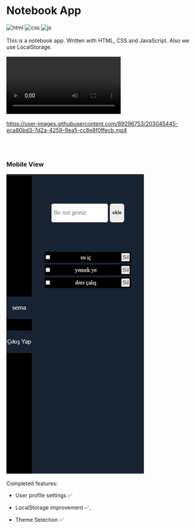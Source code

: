 # Notebook App

![html](https://img.shields.io/badge/HTML5-E34F26?style=for-the-badge&logo=html5&logoColor=white)
![css](https://img.shields.io/badge/CSS3-1572B6?style=for-the-badge&logo=css3&logoColor=white)
![js](https://img.shields.io/badge/JavaScript-323330?style=for-the-badge&logo=javascript&logoColor=F7DF1E)
<br>
<br>
This is a notebook app. Written with HTML, CSS and JavaScript. Also we use LocalStorage.
<br>
<br>
![last_version](/assets/last_version.mp4)

https://user-images.githubusercontent.com/89296753/203045445-eca80bd3-7d2a-4259-9ea5-cc8e8f0ffecb.mp4

<br>
<br>

### Mobile View

![mobie_view](/assets/Mobile_view.png)

Completed features:

- User profile settings ✅

- LocalStorage improvement ✅,

- Theme Selection ✅
